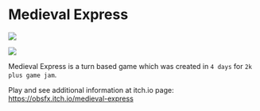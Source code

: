 # Medieval Express

![](https://raw.githubusercontent.com/obsfx/2kplus-jam-medival-express/master/media/cover.jpg)

![](https://raw.githubusercontent.com/obsfx/2kplus-jam-medival-express/master/media/demo.gif)

Medieval Express is a turn based game which was created in `4 days` for `2k plus game jam`.

Play and see additional information at itch.io page: https://obsfx.itch.io/medieval-express


